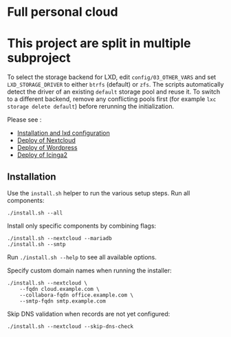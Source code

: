 Full personal cloud
===================

# This project are split in multiple subproject

To select the storage backend for LXD, edit `config/03_OTHER_VARS` and set `LXD_STORAGE_DRIVER` to either `btrfs` (default) or `zfs`.
The scripts automatically detect the driver of an existing `default` storage pool
and reuse it. To switch to a different backend, remove any conflicting pools
first (for example `lxc storage delete default`) before rerunning the
initialization.

Please see :
+ [Installation and lxd configuration](https://github.com/AlbanVidal/install_conf_lxd)
+ [Deploy of Nextcloud](https://github.com/AlbanVidal/deploy_nextcloud)
+ [Deploy of Wordpress](https://github.com/AlbanVidal/deploy_wordpress)
+ [Deploy of Icinga2](https://github.com/AlbanVidal/deploy_icinga)

## Installation

Use the `install.sh` helper to run the various setup steps. Run all components:

```
./install.sh --all
```

Install only specific components by combining flags:

```
./install.sh --nextcloud --mariadb
./install.sh --smtp
```

Run `./install.sh --help` to see all available options.

Specify custom domain names when running the installer:

```
./install.sh --nextcloud \
    --fqdn cloud.example.com \
    --collabora-fqdn office.example.com \
    --smtp-fqdn smtp.example.com
```

Skip DNS validation when records are not yet configured:

```
./install.sh --nextcloud --skip-dns-check
```

